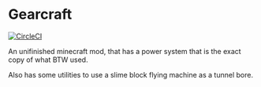 # Gearcraft

[![CircleCI](https://circleci.com/gh/Frontrider/hu.frontrider.gearcraft.svg?style=svg)](https://circleci.com/gh/Frontrider/hu.frontrider.gearcraft)

An unifinished minecraft mod, that has a power system that is the exact copy of what BTW used.

Also has some utilities to use a slime block flying machine as a tunnel bore.
